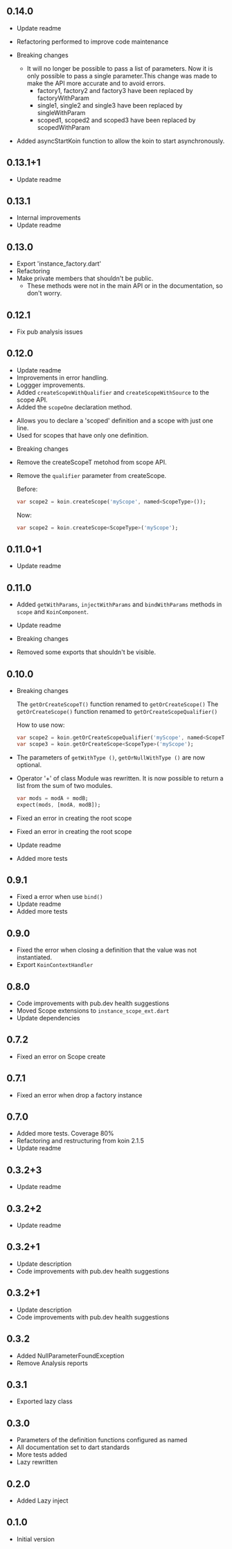 ## 0.14.0

- Update readme
- Refactoring performed to improve code maintenance
- Breaking changes
  * It will no longer be possible to pass a list of parameters. Now it is only possible to pass a single parameter.This change was made to make the API more accurate and to avoid errors.
    * factory1, factory2 and factory3 have been replaced by factoryWithParam
    * single1, single2 and single3 have been replaced by singleWithParam
    * scoped1, scoped2 and scoped3 have been replaced by scopedWithParam

 
- Added asyncStartKoin function to allow the koin to start asynchronously.

## 0.13.1+1

- Update readme

## 0.13.1

- Internal improvements
- Update readme

## 0.13.0

- Export 'instance_factory.dart'
- Refactoring
- Make private members that shouldn't be public.
  * These methods were not in the main API or in the documentation, so don't worry.
    
## 0.12.1

- Fix pub analysis issues

## 0.12.0

- Update readme
- Improvements in error handling.
- Loggger improvements.
- Added `createScopeWithQualifier` and `createScopeWithSource` to the scope API.
- Added the `scopeOne` declaration method.
 * Allows you to declare a 'scoped' definition and a scope with just one line.
 * Used for scopes that have only one definition.

- Breaking changes
 * Remove the createScopeT metohod from scope API.
 * Remove the `qualifier` parameter from createScope.

    Before:
    ```dart
    var scope2 = koin.createScope('myScope', named<ScopeType>());
    ```  
    Now:
    ```dart
    var scope2 = koin.createScope<ScopeType>('myScope');
    ```  


## 0.11.0+1

- Update readme

## 0.11.0

- Added `getWithParams`, `injectWithParams` and `bindWithParams` methods in `scope` and `KoinComponent`.
- Update readme

- Breaking changes
 
 * Removed some exports that shouldn't be visible.


## 0.10.0

- Breaking changes

    The `getOrCreateScopeT()` function renamed to `getOrCreateScope()`
    The `getOrCreateScope()` function renamed to `getOrCreateScopeQualifier()`   
    
    How to use now:
    ```dart
    var scope2 = koin.getOrCreateScopeQualifier('myScope', named<ScopeType>());
    var scope3 = koin.getOrCreateScope<ScopeType>('myScope');
    ```   

- The parameters of `getWithType ()`, `getOrNullWithType ()` are now optional.
- Operator '+' of class Module was rewritten.
    It is now possible to return a list from the sum of two modules.
    ```dart
    var mods = modA + modB;
    expect(mods, [modA, modB]);
    ```
- Fixed an error in creating the root scope
- Fixed an error in creating the root scope
- Update readme
- Added more tests

## 0.9.1

- Fixed a error when use `bind()`
- Update readme
- Added more tests

## 0.9.0

- Fixed the error when closing a definition that the value was not instantiated.
- Export `KoinContextHandler`

## 0.8.0

- Code improvements with pub.dev health suggestions
- Moved Scope extensions to `instance_scope_ext.dart`
- Update dependencies

## 0.7.2

- Fixed an error on Scope create

## 0.7.1

- Fixed an error when drop a factory instance

## 0.7.0

- Added more tests. Coverage 80%
- Refactoring and restructuring from koin 2.1.5
- Update readme

## 0.3.2+3

- Update readme

## 0.3.2+2

- Update readme

## 0.3.2+1

- Update description
- Code improvements with pub.dev health suggestions

## 0.3.2+1

- Update description
- Code improvements with pub.dev health suggestions

## 0.3.2

- Added NullParameterFoundException
- Remove Analysis reports

## 0.3.1

- Exported lazy class

## 0.3.0

- Parameters of the definition functions configured as named
- All documentation set to dart standards
- More tests added
- Lazy rewritten

## 0.2.0

- Added Lazy inject

## 0.1.0

- Initial version
